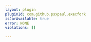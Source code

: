 ```yaml
---
layout: plugin
pluginId: com.github.psxpaul.execfork
isJarAvailable: true
error: NONE
violations: []

---
```


